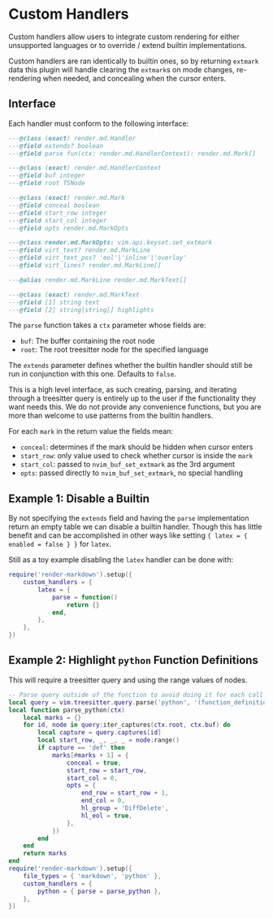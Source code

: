 # Custom Handlers

Custom handlers allow users to integrate custom rendering for either unsupported
languages or to override / extend builtin implementations.

Custom handlers are ran identically to builtin ones, so by returning `extmark` data
this plugin will handle clearing the `extmark`s on mode changes, re-rendering when
needed, and concealing when the cursor enters.

## Interface

Each handler must conform to the following interface:

```lua
---@class (exact) render.md.Handler
---@field extends? boolean
---@field parse fun(ctx: render.md.HandlerContext): render.md.Mark[]

---@class (exact) render.md.HandlerContext
---@field buf integer
---@field root TSNode

---@class (exact) render.md.Mark
---@field conceal boolean
---@field start_row integer
---@field start_col integer
---@field opts render.md.MarkOpts

---@class render.md.MarkOpts: vim.api.keyset.set_extmark
---@field virt_text? render.md.MarkLine
---@field virt_text_pos? 'eol'|'inline'|'overlay'
---@field virt_lines? render.md.MarkLine[]

---@alias render.md.MarkLine render.md.MarkText[]

---@class (exact) render.md.MarkText
---@field [1] string text
---@field [2] string|string[] highlights
```

The `parse` function takes a `ctx` parameter whose fields are:

- `buf`: The buffer containing the root node
- `root`: The root treesitter node for the specified language

The `extends` parameter defines whether the builtin handler should still be run in
conjunction with this one. Defaults to `false`.

This is a high level interface, as such creating, parsing, and iterating through
a treesitter query is entirely up to the user if the functionality they want needs
this. We do not provide any convenience functions, but you are more than welcome
to use patterns from the builtin handlers.

For each `mark` in the return value the fields mean:

- `conceal`: determines if the mark should be hidden when cursor enters
- `start_row`: only value used to check whether cursor is inside the `mark`
- `start_col`: passed to `nvim_buf_set_extmark` as the 3rd argument
- `opts`: passed directly to `nvim_buf_set_extmark`, no special handling

## Example 1: Disable a Builtin

By not specifying the `extends` field and having the `parse` implementation return
an empty table we can disable a builtin handler. Though this has little benefit and
can be accomplished in other ways like setting `{ latex = { enabled = false } }`
for `latex`.

Still as a toy example disabling the `latex` handler can be done with:

```lua
require('render-markdown').setup({
    custom_handlers = {
        latex = {
            parse = function()
                return {}
            end,
        },
    },
})
```

## Example 2: Highlight `python` Function Definitions

This will require a treesitter query and using the range values of nodes.

```lua
-- Parse query outside of the function to avoid doing it for each call
local query = vim.treesitter.query.parse('python', '(function_definition) @def')
local function parse_python(ctx)
    local marks = {}
    for id, node in query:iter_captures(ctx.root, ctx.buf) do
        local capture = query.captures[id]
        local start_row, _, _, _ = node:range()
        if capture == 'def' then
            marks[#marks + 1] = {
                conceal = true,
                start_row = start_row,
                start_col = 0,
                opts = {
                    end_row = start_row + 1,
                    end_col = 0,
                    hl_group = 'DiffDelete',
                    hl_eol = true,
                },
            })
        end
    end
    return marks
end
require('render-markdown').setup({
    file_types = { 'markdown', 'python' },
    custom_handlers = {
        python = { parse = parse_python },
    },
})
```
